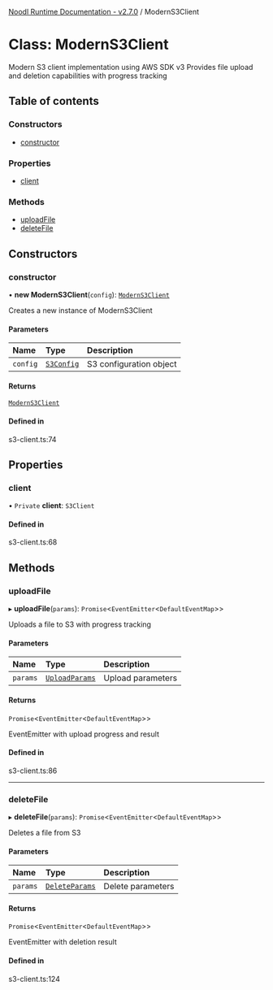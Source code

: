 [Noodl Runtime Documentation - v2.7.0](../README.md) / ModernS3Client

# Class: ModernS3Client

Modern S3 client implementation using AWS SDK v3
Provides file upload and deletion capabilities with progress tracking

## Table of contents

### Constructors

- [constructor](ModernS3Client.md#constructor)

### Properties

- [client](ModernS3Client.md#client)

### Methods

- [uploadFile](ModernS3Client.md#uploadfile)
- [deleteFile](ModernS3Client.md#deletefile)

## Constructors

### constructor

• **new ModernS3Client**(`config`): [`ModernS3Client`](ModernS3Client.md)

Creates a new instance of ModernS3Client

#### Parameters

| Name | Type | Description |
| :------ | :------ | :------ |
| `config` | [`S3Config`](../interfaces/S3Config.md) | S3 configuration object |

#### Returns

[`ModernS3Client`](ModernS3Client.md)

#### Defined in

s3-client.ts:74

## Properties

### client

• `Private` **client**: `S3Client`

#### Defined in

s3-client.ts:68

## Methods

### uploadFile

▸ **uploadFile**(`params`): `Promise`\<`EventEmitter`\<`DefaultEventMap`\>\>

Uploads a file to S3 with progress tracking

#### Parameters

| Name | Type | Description |
| :------ | :------ | :------ |
| `params` | [`UploadParams`](../interfaces/UploadParams.md) | Upload parameters |

#### Returns

`Promise`\<`EventEmitter`\<`DefaultEventMap`\>\>

EventEmitter with upload progress and result

#### Defined in

s3-client.ts:86

___

### deleteFile

▸ **deleteFile**(`params`): `Promise`\<`EventEmitter`\<`DefaultEventMap`\>\>

Deletes a file from S3

#### Parameters

| Name | Type | Description |
| :------ | :------ | :------ |
| `params` | [`DeleteParams`](../interfaces/DeleteParams.md) | Delete parameters |

#### Returns

`Promise`\<`EventEmitter`\<`DefaultEventMap`\>\>

EventEmitter with deletion result

#### Defined in

s3-client.ts:124
